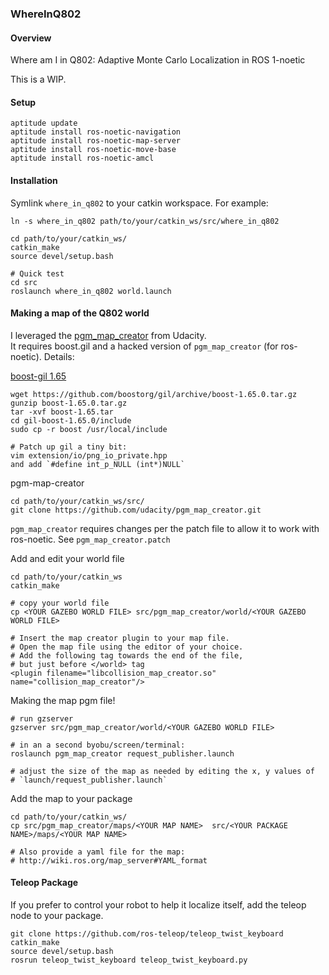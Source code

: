 ### WhereInQ802

#### Overview

Where am I in Q802: Adaptive Monte Carlo Localization in ROS 1-noetic

This is a WIP.

#### Setup

```
aptitude update
aptitude install ros-noetic-navigation
aptitude install ros-noetic-map-server
aptitude install ros-noetic-move-base
aptitude install ros-noetic-amcl
```

#### Installation

Symlink `where_in_q802` to your catkin workspace.  For example:

```
ln -s where_in_q802 path/to/your/catkin_ws/src/where_in_q802

cd path/to/your/catkin_ws/
catkin_make
source devel/setup.bash

# Quick test
cd src
roslaunch where_in_q802 world.launch
```

#### Making a map of the Q802 world

I leveraged the [pgm_map_creator](https://github.com/udacity/pgm_map_creator) from Udacity.  
It requires boost.gil and a hacked version of `pgm_map_creator` (for ros-noetic).  Details:

[boost-gil 1.65](https://github.com/boostorg/gil/releases/tag/boost-1.65.0)
```
wget https://github.com/boostorg/gil/archive/boost-1.65.0.tar.gz
gunzip boost-1.65.0.tar.gz
tar -xvf boost-1.65.tar
cd gil-boost-1.65.0/include
sudo cp -r boost /usr/local/include

# Patch up gil a tiny bit:
vim extension/io/png_io_private.hpp
and add `#define int_p_NULL (int*)NULL`
```

pgm-map-creator
```
cd path/to/your/catkin_ws/src/
git clone https://github.com/udacity/pgm_map_creator.git
```

`pgm_map_creator` requires changes per the patch file to allow it
to work with ros-noetic.  See `pgm_map_creator.patch`

Add and edit your world file
```
cd path/to/your/catkin_ws
catkin_make

# copy your world file
cp <YOUR GAZEBO WORLD FILE> src/pgm_map_creator/world/<YOUR GAZEBO WORLD FILE>

# Insert the map creator plugin to your map file. 
# Open the map file using the editor of your choice. 
# Add the following tag towards the end of the file, 
# but just before </world> tag
<plugin filename="libcollision_map_creator.so" name="collision_map_creator"/>
```

Making the map pgm file!
```
# run gzserver
gzserver src/pgm_map_creator/world/<YOUR GAZEBO WORLD FILE>

# in an a second byobu/screen/terminal:
roslaunch pgm_map_creator request_publisher.launch

# adjust the size of the map as needed by editing the x, y values of
# `launch/request_publisher.launch`
```

Add the map to your package
```
cd path/to/your/catkin_ws/
cp src/pgm_map_creator/maps/<YOUR MAP NAME>  src/<YOUR PACKAGE NAME>/maps/<YOUR MAP NAME>

# Also provide a yaml file for the map:
# http://wiki.ros.org/map_server#YAML_format
```

#### Teleop Package

If you prefer to control your robot to help it localize itself, add the teleop
node to your package.
```
git clone https://github.com/ros-teleop/teleop_twist_keyboard
catkin_make
source devel/setup.bash
rosrun teleop_twist_keyboard teleop_twist_keyboard.py
```
